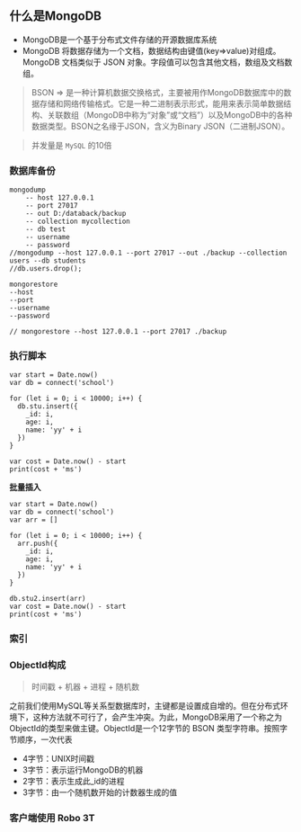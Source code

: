 ## 什么是MongoDB

* MongoDB是一个基于分布式文件存储的开源数据库系统
* MongoDB 将数据存储为一个文档，数据结构由键值(key=>value)对组成。MongoDB 文档类似于 JSON 对象。字段值可以包含其他文档，数组及文档数组。

> BSON => 是一种计算机数据交换格式，主要被用作MongoDB数据库中的数据存储和网络传输格式。它是一种二进制表示形式，能用来表示简单数据结构、关联数组（MongoDB中称为“对象”或“文档”）以及MongoDB中的各种数据类型。BSON之名缘于JSON，含义为Binary JSON（二进制JSON）。

> 并发量是 `MySQL` 的10倍

### 数据库备份

```
mongodump
    -- host 127.0.0.1
    -- port 27017
    -- out D:/databack/backup
    -- collection mycollection
    -- db test
    -- username
    -- password
//mongodump --host 127.0.0.1 --port 27017 --out ./backup --collection users --db students
//db.users.drop();

mongorestore
--host
--port
--username
--password

// mongorestore --host 127.0.0.1 --port 27017 ./backup
```

### 执行脚本

```
var start = Date.now()
var db = connect('school')

for (let i = 0; i < 10000; i++) {
  db.stu.insert({
    _id: i,
    age: i,
    name: 'yy' + i
  })
}

var cost = Date.now() - start
print(cost + 'ms')
```

**批量插入**

```
var start = Date.now()
var db = connect('school')
var arr = []

for (let i = 0; i < 10000; i++) {
  arr.push({
    _id: i,
    age: i,
    name: 'yy' + i
  })
}

db.stu2.insert(arr)
var cost = Date.now() - start
print(cost + 'ms')
```

### 索引



### ObjectId构成

> 时间戳 + 机器 + 进程 + 随机数

之前我们使用MySQL等关系型数据库时，主键都是设置成自增的。但在分布式环境下，这种方法就不可行了，会产生冲突。为此，MongoDB采用了一个称之为ObjectId的类型来做主键。ObjectId是一个12字节的 BSON 类型字符串。按照字节顺序，一次代表

* 4字节：UNIX时间戳
* 3字节：表示运行MongoDB的机器
* 2字节：表示生成此_id的进程
* 3字节：由一个随机数开始的计数器生成的值

### 客户端使用 Robo 3T

